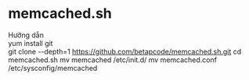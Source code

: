 # memcached.sh
Hưỡng dẫn 
<br>yum install git
<br>git clone --depth=1 https://github.com/betapcode/memcached.sh.git
cd memcached.sh
mv memcached /etc/init.d/
mv memcached.conf /etc/sysconfig/memcached
